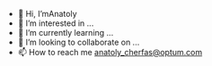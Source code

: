 - 👋 Hi, I’mAnatoly
- 👀 I’m interested in ...
- 🌱 I’m currently learning ...
- 💞️ I’m looking to collaborate on ...
- 📫 How to reach me anatoly_cherfas@optum.com

<!---
acherfas/acherfas is a ✨ special ✨ repository because its `README.md` (this file) appears on your GitHub profile.
You can click the Preview link to take a look at your changes.
--->
